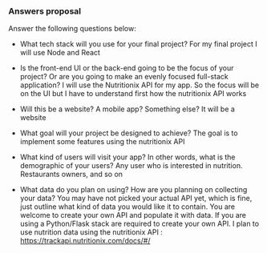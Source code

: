 ### Answers proposal

Answer the following questions below:

- What tech stack will you use for your final project?
For my final project I will use Node and React

- Is the front-end UI or the back-end going to be the focus of your project? Or are
you going to make an evenly focused full-stack application?
I will use the Nutritionix API for my app. So the focus will be on the UI but I have to understand first how the nutritionix API works

- Will this be a website? A mobile app? Something else?
It will be a website

- What goal will your project be designed to achieve?
The goal is to implement some features using the nutritionix API

- What kind of users will visit your app? In other words, what is the demographic of
your users?
Any user who is interested in nutrition. Restaurants owners, and so on

- What data do you plan on using? How are you planning on collecting your data?
You may have not picked your actual API yet, which is fine, just outline what kind
of data you would like it to contain. You are welcome to create your own API and
populate it with data. If you are using a Python/Flask stack are required to create
your own API.
I plan to use nutrition data using the nutritionix API : https://trackapi.nutritionix.com/docs/#/
